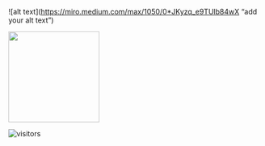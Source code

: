 ![alt text](https://miro.medium.com/max/1050/0*JKyzq_e9TUlb84wX “add your alt text”)

<img height="180em" src="https://github-readme-stats.vercel.app/api?username=lanteignel93&theme=synthwave&show_icons=true&hide_border=true&&count_private=true&include_all_commits=true" />

![visitors](https://visitor-badge.glitch.me/badge?page_id=lanteignel93.visitor-badge)

